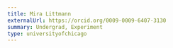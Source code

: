 ```yaml
---
title: Mira Littmann
externalUrl: https://orcid.org/0009-0009-6407-3130
summary: Undergrad, Experiment
type: universityofchicago
---
```

